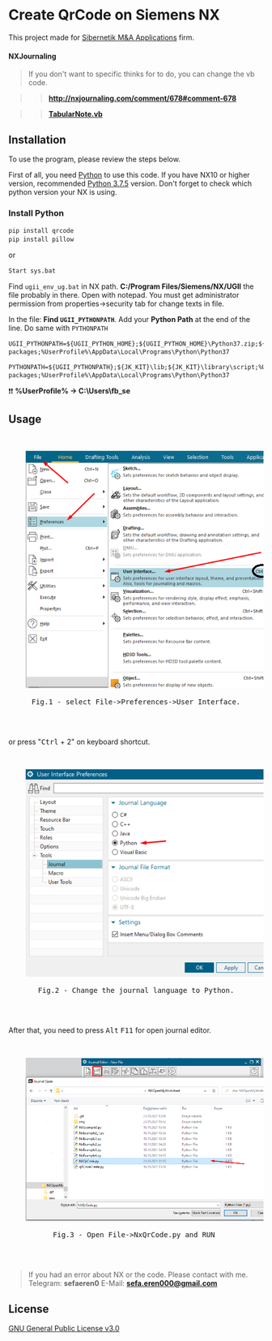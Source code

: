 # Create QrCode on Siemens NX

This project made for [Sibernetik M&A Applications](https://sibernetik.com.tr) firm.
#### NXJournaling

> If you don't want to specific thinks for to do, you can change the vb code.

>> **http://nxjournaling.com/comment/678#comment-678**

>> [**TabularNote.vb**](https://github.com/riatorz/NXOpenMyWorksheet/blob/master/TabularNotes.vb)

## Installation

To use the program, please review the steps below.

First of all, you need [Python](https://www.python.org) to use this code. If you have NX10 or higher version, recommended [Python 3.7.5](https://www.python.org/downloads/release/python-375/) version. Don't forget to check which python version your NX is using.

### **Install Python**


```bash
pip install qrcode
pip install pillow
```
or
```bash
Start sys.bat
```


Find `ugii_env_ug.bat` in NX path. **C:/Program Files/Siemens/NX/UGII** the file probably in there.
Open with notepad.
You must get administrator permission from properties->security tab for change texts in file.

In the file: **Find `UGII_PYTHONPATH`**. Add your **Python Path** at the end of the line.
Do same with `PYTHONPATH`
```
UGII_PYTHONPATH=${UGII_PYTHON_HOME};${UGII_PYTHON_HOME}\Python37.zip;${UGCHECKMATE_DIR}\python;%UserProfile%\AppData\Local\Programs\Python\Python37\Lib\site-packages;%UserProfile%\AppData\Local\Programs\Python\Python37
```


```
PYTHONPATH=${UGII_PYTHONPATH};${JK_KIT}\lib;${JK_KIT}\library\script;%UserProfile%\AppData\Local\Programs\Python\Python37\Lib\site-packages;%UserProfile%\AppData\Local\Programs\Python\Python37
```
❗❗ **%UserProfile% -> C:\Users\fb_se**

## Usage

<pre>
  <center>
    <img src=".\\img\\img1.png" width="500">
    <figcaption>Fig.1 - select File->Preferences->User Interface.</figcaption>
  </center>                  
</pre>

or press "<kbd>Ctrl</kbd> + 2" on keyboard shortcut.

<pre>
  <center>
    <img src=".\\img\\img2.png" width="500">
    <figcaption>Fig.2 - Change the journal language to Python.</figcaption>
  </center>                  
</pre>

After that, you need to press <kbd>Alt</kbd> <kbd>F11</kbd> for open journal editor.

<pre>
  <center>
    <img src=".\\img\\img3.png" width="500">
    <figcaption>Fig.3 - Open File->NxQrCode.py and RUN </figcaption>
  </center>                  
</pre>

> If you had an error about NX or the code. Please contact with me. Telegram: **sefaeren0** E-Mail: **sefa.eren000@gmail.com**



## License
[GNU General Public License v3.0](https://www.gnu.org/licenses/gpl-3.0.en.html)
